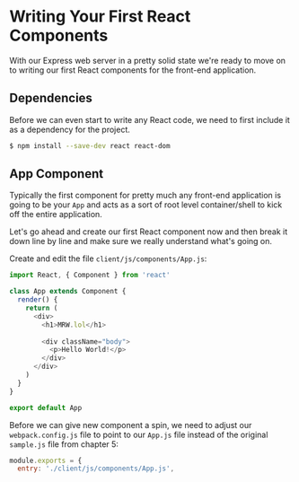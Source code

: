 # Writing Your First React Components

With our Express web server in a pretty solid state we're ready to move on to writing our first React components for the front-end application.

## Dependencies

Before we can even start to write any React code, we need to first include it as a dependency for the project.

```bash
$ npm install --save-dev react react-dom
```

## App Component

Typically the first component for pretty much any front-end application is going to be your `App` and acts as a sort of root level container/shell to kick off the entire application.

Let's go ahead and create our first React component now and then break it down line by line and make sure we really understand what's going on.  

Create and edit the file `client/js/components/App.js`:

```javascript
import React, { Component } from 'react'

class App extends Component {
  render() {
    return (
      <div>
        <h1>MRW.lol</h1>
        
        <div className="body">
          <p>Hello World!</p>
        </div>
      </div>
    )
  }
}

export default App
```

Before we can give new component a spin, we need to adjust our `webpack.config.js` file to point to our `App.js` file instead of the original `sample.js` file from chapter 5:

```javascript
module.exports = {
  entry: './client/js/components/App.js',
```


